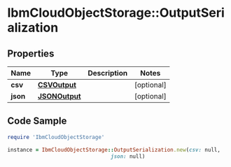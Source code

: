 # IbmCloudObjectStorage::OutputSerialization

## Properties

Name | Type | Description | Notes
------------ | ------------- | ------------- | -------------
**csv** | [**CSVOutput**](CSVOutput.md) |  | [optional] 
**json** | [**JSONOutput**](JSONOutput.md) |  | [optional] 

## Code Sample

```ruby
require 'IbmCloudObjectStorage'

instance = IbmCloudObjectStorage::OutputSerialization.new(csv: null,
                                 json: null)
```


